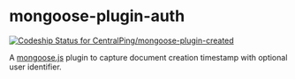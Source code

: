 mongoose-plugin-auth
====================

[ ![Codeship Status for CentralPing/mongoose-plugin-created](https://codeship.com/projects/e23c0930-4b41-0132-6abf-22e4e23acdc5/status)](https://codeship.com/projects/46701)

A [mongoose.js](https://github.com/LearnBoost/mongoose/) plugin to capture document creation timestamp with optional user identifier.
